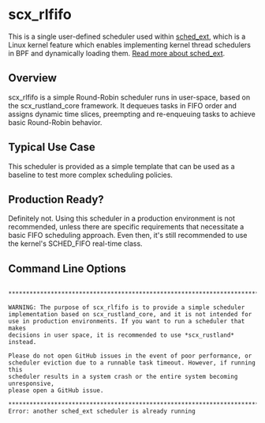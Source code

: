 # scx_rlfifo

This is a single user-defined scheduler used within [sched_ext](https://github.com/sched-ext/scx/tree/main), which is a Linux kernel feature which enables implementing kernel thread schedulers in BPF and dynamically loading them. [Read more about sched_ext](https://github.com/sched-ext/scx/tree/main).

## Overview

scx_rlfifo is a simple Round-Robin scheduler runs in user-space, based on the
scx_rustland_core framework.
It dequeues tasks in FIFO order and assigns dynamic time slices, preempting and
re-enqueuing tasks to achieve basic Round-Robin behavior.

## Typical Use Case

This scheduler is provided as a simple template that can be used as a baseline
to test more complex scheduling policies.

## Production Ready?

Definitely not. Using this scheduler in a production environment is not
recommended, unless there are specific requirements that necessitate a basic
FIFO scheduling approach. Even then, it's still recommended to use the kernel's
SCHED_FIFO real-time class.

## Command Line Options

```

**************************************************************************

WARNING: The purpose of scx_rlfifo is to provide a simple scheduler
implementation based on scx_rustland_core, and it is not intended for
use in production environments. If you want to run a scheduler that makes
decisions in user space, it is recommended to use *scx_rustland* instead.

Please do not open GitHub issues in the event of poor performance, or
scheduler eviction due to a runnable task timeout. However, if running this
scheduler results in a system crash or the entire system becoming unresponsive,
please open a GitHub issue.

**************************************************************************
Error: another sched_ext scheduler is already running
```
